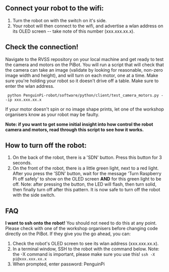 ## Connect your robot to the wifi:
1. Turn the robot on with the switch on it's side.
2. Your robot will then connect to the wifi, and advertise a wlan address on its OLED screen -- take note of this number (xxx.xxx.xx.x).

## Check the connection!
Navigate to the RVSS repository on your local machine and get ready to test the camera and motors on the PiBot. You will run a script that will check that the camera can take an image (validate by looking for reasonable, non-zero image width and height), and will turn on each motor, one at a time. Make sure you're holding your robot so it doesn't drive off a table. Make sure to enter the wlan address.

``` python PenguinPi-robot/software/python/client/test_camera_motors.py --ip xxx.xxx.xx.x```

If your motor doesn't spin or no image shape prints, let one of the workshop organisers know as your robot may be faulty.

**Note: if you want to get some initial insight into how control the robot camera and motors, read through this script to see how it works.**

## How to turn off the robot:
1. On the back of the robot, there is a 'SDN' button. Press this button for 3 seconds.
2. On the front of the robot, there is a little green light, next to a red light. After you press the 'SDN' button, wait for the message 'Turn Raspberry Pi off safely' to show on the OLED screen **AND** for this green light to be off. Note: after pressing the button, the LED will flash, then turn solid, then finally turn off after this pattern. It is now safe to turn off the robot with the side switch.

## FAQ
**I want to ssh onto the robot!**
You should not need to do this at any point. Please check with one of the workshop organisers before changing code directly on the PiBot. If they give you the go ahead, you can:
1. Check the robot's OLED screen to see its wlan address (xxx.xxx.xx.x).
2. In a terminal window, SSH to the robot with the command below. Note: the -X command is important, please make sure you use this!
```ssh -X pi@xxx.xxx.xx.x```
3. When prompted, enter password: PenguinPi 
